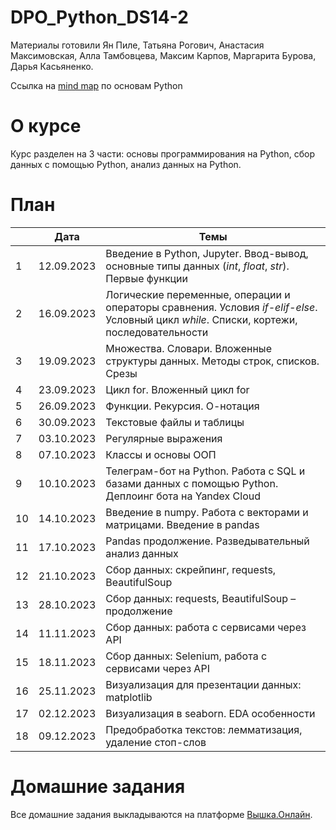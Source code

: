 # DPO_Python_DS14-2

Материалы готовили Ян Пиле, Татьяна Рогович, Анастасия Максимовская, Алла Тамбовцева, Максим Карпов, Маргарита Бурова, Дарья Касьяненко.

Ссылка на [mind map](https://miro.com/app/board/uXjVOzqV4V8=/?share_link_id=682127544797) по основам Python

# О курсе

Курс разделен на 3 части: основы программирования на Python, сбор данных с помощью Python, анализ данных на Python.

# План

||Дата|Темы|
|----------------|---------|------|
|1|12.09.2023|Введение в Python, Jupyter. Ввод-вывод, основные типы данных (*int*, *float*, *str*). Первые функции|
|2|16.09.2023|Логические переменные, операции и операторы сравнения. Условия *if-elif-else*. Условный цикл *while*. Списки, кортежи, последовательности|
|3|19.09.2023|Множества. Словари. Вложенные структуры данных. Методы строк, списков. Срезы|
|4|23.09.2023|Цикл for. Вложенный цикл for|
|5|26.09.2023|Функции. Рекурсия. О-нотация|
|6|30.09.2023|Текстовые файлы и таблицы|
|7|03.10.2023|Регулярные выражения|
|8|07.10.2023|Классы и основы ООП|
|9|10.10.2023|Телеграм-бот на Python. Работа с SQL и базами данных с помощью Python. Деплоинг бота на Yandex Cloud|
|10|14.10.2023|Введение в numpy. Работа с векторами и матрицами. Введение в pandas|
|11|17.10.2023|Pandas продолжение. Разведывательный анализ данных|
|12|21.10.2023|Сбор данных: скрейпинг, requests, BeautifulSoup|
|13|28.10.2023|Сбор данных: requests, BeautifulSoup – продолжение|
|14|11.11.2023|Сбор данных: работа с сервисами через API|
|15|18.11.2023|Сбор данных: Selenium, работа с сервисами через API|
|16|25.11.2023|Визуализация для презентации данных: matplotlib|
|17|02.12.2023|Визуализация в seaborn. EDA особенности|
|18|09.12.2023|Предобработка текстов: лемматизация, удаление стоп-слов|

# Домашние задания

Все домашние задания выкладываются на платформе [Вышка.Онлайн](https://learnonline.hse.ru/course/view.php?id=7001).
